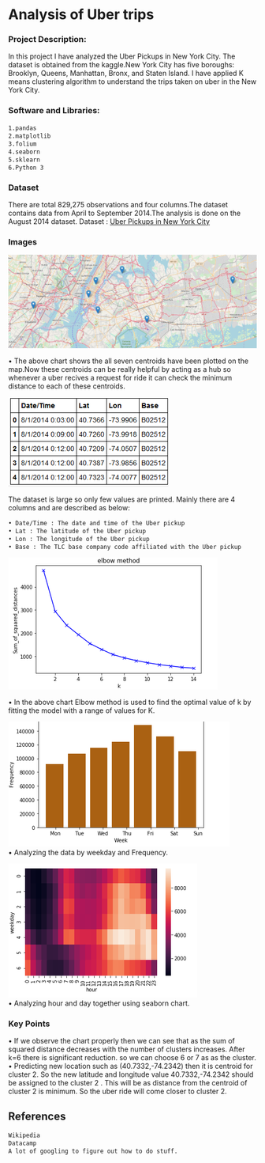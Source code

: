# Analysis of Uber trips

### Project Description:
In this project I have analyzed the Uber Pickups in New York City. The dataset is obtained from the kaggle.New York City has five boroughs: Brooklyn, Queens, Manhattan, Bronx, and Staten Island. I have applied K means clustering algorithm to understand the trips taken on uber in the New York City.

### Software and Libraries:

    1.pandas
    2.matplotlib
    3.folium 
    4.seaborn
    5.sklearn
    6.Python 3
    
### Dataset
There are total 829,275 observations and four columns.The dataset contains data from April to September 2014.The analysis is done on the August 2014 dataset.
Dataset : [Uber Pickups in New York City](https://www.kaggle.com/fivethirtyeight/uber-pickups-in-new-york-city)

### Images

![](images/ut_pic1.png)<br/>

• The above chart shows the all seven centroids have been plotted on the map.Now these centroids can be really helpful by acting as a hub so whenever a uber recives a request for ride it can check the minimum distance to each of these centroids. 

![](images/ut_pic2.png)<br/>

The dataset is large so only few values are printed. Mainly there are 4 columns and are described as below:

    • Date/Time : The date and time of the Uber pickup
    • Lat : The latitude of the Uber pickup
    • Lon : The longitude of the Uber pickup
    • Base : The TLC base company code affiliated with the Uber pickup



![](images/ut_pic3.png)<br/>

• In the above chart Elbow method is used to find the optimal value of k by fitting the model with a range of values for K.

![](images/ut_pic4.png)<br/>
• Analyzing the data by weekday and Frequency. 

![](images/ut_pic5.png)<br/>
• Analyzing hour and day together using seaborn chart.      



### Key Points
• If we observe the chart properly then we can see that as the sum of squared distance decreases with the number of clusters  increases. After k=6 there is significant reduction. so we can choose 6 or 7 as as the cluster.<br/>
• Predicting new location such as (40.7332,-74.2342) then it is centroid for cluster 2. 
So the new latitude and longitude value 40.7332,-74.2342 should be assigned to the cluster 2 . This will be as distance from the centroid of cluster 2 is minimum. So the uber ride will come closer to cluster 2.

    
## References

    Wikipedia
    Datacamp
    A lot of googling to figure out how to do stuff.    

